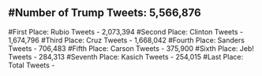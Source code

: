 #Number of Trump Tweets: 5,566,876
---
#First Place: Rubio Tweets - 2,073,394
#Second Place: Clinton Tweets - 1,674,796
#Third Place: Cruz Tweets - 1,668,042
#Fourth Place: Sanders Tweets - 706,483
#Fifth Place: Carson Tweets - 375,900
#Sixth Place: Jeb! Tweets - 284,313
#Seventh Place: Kasich Tweets - 254,015
#Last Place: Total Tweets -  
